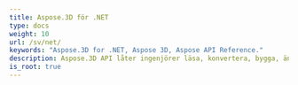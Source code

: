 ```yaml
---
title: Aspose.3D för .NET
type: docs
weight: 10
url: /sv/net/
keywords: "Aspose.3D for .NET, Aspose 3D, Aspose API Reference."
description: Aspose.3D API låter ingenjörer läsa, konvertera, bygga, ändra och kontrollera innehållet i 3D-dokumentformaten.
is_root: true
---
```

